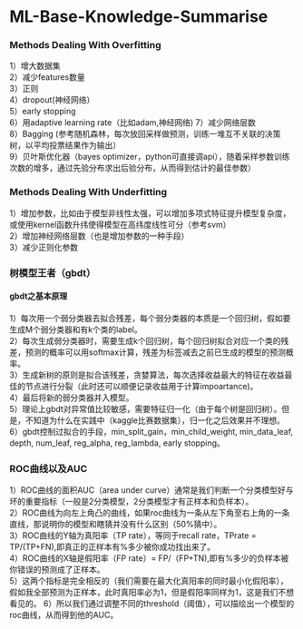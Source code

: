 # ML-Base-Knowledge-Summarise





### Methods Dealing With Overfitting           
1）增大数据集         
2）减少features数量           
3）正则         
4）dropout(神经网络）     
5）early stopping          
6）用adaptive learning rate（比如adam,神经网络)
7）减少网络层数             
8）Bagging (参考随机森林，每次放回采样做预测，训练一堆互不关联的决策树，以平均投票结果作为输出）       
9）贝叶斯优化器（bayes optimizer，python可直接调api），随着采样参数训练次数的增多，通过先验分布求出后验分布，从而得到估计的最佳参数）     


### Methods Dealing With Underfitting           
1）增加参数，比如由于模型非线性太强，可以增加多项式特征提升模型复杂度，或使用kernel函数升纬使得模型在高纬度线性可分（参考svm）     
2）增加神经网络层数（也是增加参数的一种手段）     
3）减少正则化参数          


### 树模型王者（gbdt）                
#### gbdt之基本原理             
1）每次用一个弱分类器去拟合残差，每个弱分类器的本质是一个回归树，假如要生成M个弱分类器和有k个类的label。           
2）每次生成弱分类器时，需要生成k个回归树，每个回归树拟合对应一个类的残差，预测的概率可以用softmax计算，残差为标签减去之前已生成的模型的预测概率。   
3）生成新树的原则是拟合该残差，贪婪算法，每次选择收益最大的特征在收益最佳的节点进行分裂（此时还可以顺便记录收益用于计算impoartance)。      
4）最后将新的弱分类器并入模型。          
5）理论上gbdt对异常值比较敏感，需要特征归一化（由于每个树是回归树）。但是，不知道为什么在实践中（kaggle比赛数据集），归一化之后效果并不理想。    
6）gbdt控制过拟合的手段，min_split_gain，min_child_weight, min_data_leaf, depth, num_leaf, reg_alpha, reg_lambda, early stopping。 

### ROC曲线以及AUC             
1）ROC曲线的面积AUC（area under curve）通常是我们判断一个分类模型好与坏的重要指标（一般是2分类模型，2分类模型才有正样本和负样本）。        
2）ROC曲线为向左上角凸的曲线，如果roc曲线为一条从左下角至右上角的一条直线，那说明你的模型和瞎猜并没有什么区别（50%猜中）。         
3）ROC曲线的Y轴为真阳率（TP rate），等同于recall rate，TPrate = TP/(TP+FN),即真正的正样本有%多少被你成功找出来了。        
4）ROC曲线的X轴是假阳率（FP rate）= FP/（FP+TN),即有%多少的负样本被你错误的预测成了正样本。          
5）这两个指标是完全相反的（我们需要在最大化真阳率的同时最小化假阳率），假如我全部预测为正样本，此时真阳率必为1，但是假阳率同样为1，这是我们不想看见的。 
6）所以我们通过调整不同的threshold（阈值），可以描绘出一个模型的roc曲线，从而得到他的AUC。                   







